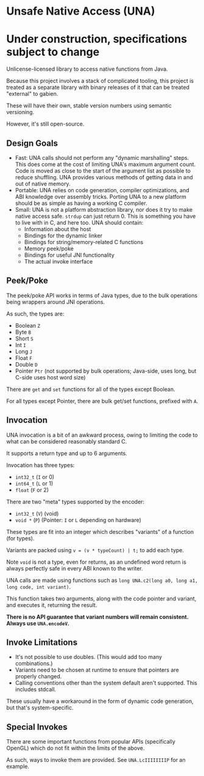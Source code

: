 # Unsafe Native Access (UNA)

# Under construction, specifications subject to change

Unlicense-licensed library to access native functions from Java.

Because this project involves a stack of complicated tooling, this project is treated as a separate library with binary releases of it that can be treated "external" to gabien.

These will have their own, stable version numbers using semantic versioning.

However, it's still open-source.

## Design Goals

+ Fast: UNA calls should not perform any "dynamic marshalling" steps.
  This does come at the cost of limiting UNA's maximum argument count.
  Code is moved as close to the start of the argument list as possible to reduce shuffling.
  UNA provides various methods of getting data in and out of native memory.
+ Portable: UNA relies on code generation, compiler optimizations, and ABI knowledge over assembly tricks.
  Porting UNA to a new platform should be as simple as having a working C compiler.
+ Small: UNA is not a platform abstraction library, nor does it try to make native access safe.
  `strdup` can just return 0. This is something you have to live with in C, and here too.
  UNA should contain:
  + Information about the host
  + Bindings for the dynamic linker
  + Bindings for string/memory-related C functions
  + Memory peek/poke
  + Bindings for useful JNI functionality
  + The actual invoke interface

## Peek/Poke

The peek/poke API works in terms of Java types, due to the bulk operations being wrappers around JNI operations.

As such, the types are:

+ Boolean `Z`
+ Byte `B`
+ Short `S`
+ Int `I`
+ Long `J`
+ Float `F`
+ Double `D`
+ Pointer `Ptr` (not supported by bulk operations; Java-side, uses long, but C-side uses host word size)

There are `get` and `set` functions for all of the types except Boolean.

For all types except Pointer, there are bulk get/set functions, prefixed with `A`.

## Invocation

UNA invocation is a bit of an awkward process, owing to limiting the code to what can be considered reasonably standard C.

It supports a return type and up to 6 arguments.

Invocation has three types:

+ `int32_t` (`I` or 0)
+ `int64_t` (`L` or 1)
+ `float` (`F` or 2)

There are two "meta" types supported by the encoder:

+ `int32_t` (`V`) (void)
+ `void *` (`P`) (Pointer: `I` or `L` depending on hardware)

These types are fit into an integer which describes "variants" of a function (for types).

Variants are packed using `v = (v * typeCount) | t;` to add each type.

Note `void` is not a type, even for returns, as an undefined word return is always perfectly safe in every ABI known to the writer.

UNA calls are made using functions such as `long UNA.c2(long a0, long a1, long code, int variant)`.

This function takes two arguments, along with the code pointer and variant, and executes it, returning the result.

**There is no API guarantee that variant numbers will remain consistent. Always use `UNA.encodeV`.**

## Invoke Limitations

+ It's not possible to use doubles. (This would add too many combinations.)
+ Variants need to be chosen at runtime to ensure that pointers are properly changed. 
+ Calling conventions other than the system default aren't supported. This includes stdcall.

These usually have a workaround in the form of dynamic code generation, but that's system-specific.

## Special Invokes

There are some important functions from popular APIs (specifically OpenGL) which do not fit within the limits of the above.

As such, ways to invoke them are provided. See `UNA.LcIIIIIIIIP` for an example.

